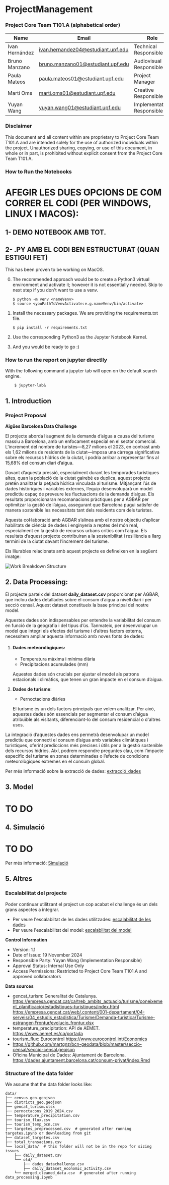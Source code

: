 # ProjectManagement

### Project Core Team T101.A (alphabetical order)

|Name | Email | Role |
| --- | --- | --- |
| Ivan Hernández | ivan.hernandez04@estudiant.upf.edu | Technical Responsible |
| Bruno Manzano | bruno.manzano01@estudiant.upf.edu | Audiovisual Responsible |
| Paula Mateos | paula.mateos01@estudiant.upf.edu | Project Manager |
| Martí Oms | marti.oms01@estudiant.upf.edu | Creative Responsible |
| Yuyan Wang | yuyan.wang01@estudiant.upf.edu | Implementation Responsible |

### Disclaimer

This document and all content within are proprietary to Project Core Team T101.A and are intended solely for the use of authorized individuals within the project. Unauthorized sharing, copying, or use of this document, in whole or in part, is prohibited without explicit consent from the Project Core Team T101.A.

### How to Run the Notebooks

# AFEGIR LES DUES OPCIONS DE COM CORRER EL CODI (PER WINDOWS, LINUX I MACOS): 
 ## 1- DEMO NOTEBOOK AMB TOT.
 ## 2- .PY AMB EL CODI BEN ESTRUCTURAT (QUAN ESTIGUI FET)

This has been proven to be working on MacOS.

0. The recommended approach would be to create a Python3 virtual environment and activate it; however it is not essentially needed. Skip to next step if you don't want to use a venv.

    ```
    $ python -m venv <nameVenv>
    $ source <youPathToVenvActivate:e.g.nameVenv/bin/activate>
    ```

1. Install the necessary packages. We are providing the requirements.txt file.

    ```
    $ pip install -r requirements.txt
    ```

2. Use the corresponding Python3 as the Jupyter Notebook Kernel.
3. And you would be ready to go :)

### How to run the report on jupyter directlly

With the following command a jupyter tab will open on the default search engine.

```
    $ jupyter-lab&
```


## 1. Introduction

### Project Proposal

**Aigües Barcelona Data Challenge**

El projecte aborda l’augment de la demanda d’aigua a causa del turisme massiu a Barcelona, amb un enfocament especial en el sector comercial. L’increment del nombre de turistes—8,27 milions el 2023, en contrast amb els 1,62 milions de residents de la ciutat—imposa una càrrega significativa sobre els recursos hídrics de la ciutat, i podria arribar a representar fins al 15,68% del consum diari d’aigua.

Davant d’aquesta pressió, especialment durant les temporades turístiques altes, quan la població de la ciutat gairebé es duplica, aquest projecte pretén analitzar la petjada hídrica vinculada al turisme. Mitjançant l’ús de dades històriques i variables externes, l’equip desenvoluparà un model predictiu capaç de preveure les fluctuacions de la demanda d’aigua. Els resultats proporcionaran recomanacions pràctiques per a AGBAR per optimitzar la gestió de l’aigua, assegurant que Barcelona pugui satisfer de manera sostenible les necessitats tant dels residents com dels turistes.

Aquesta col·laboració amb AGBAR s’alinea amb el nostre objectiu d’aplicar habilitats de ciència de dades i enginyeria a reptes del món real, especialment en la gestió de recursos urbans crítics com l’aigua. Els resultats d’aquest projecte contribuiran a la sostenibilitat i resiliència a llarg termini de la ciutat davant l’increment del turisme.

Els lliurables relacionats amb aquest projecte es defineixen en la següent imatge:

![Work Breakdown Structure](./data/WBS.png)

## 2. Data Processing:

El projecte parteix del dataset **daily_dataset.csv** proporcionat per AGBAR, que inclou dades detallades sobre el consum d’aigua a nivell diari i per secció censal. Aquest dataset constitueix la base principal del nostre model.

Aquestes dades són indispensables per entendre la variabilitat del consum en funció de la geografia i del tipus d’ús. Tanmateix, per desenvolupar un model que integri els efectes del turisme i d’altres factors externs, necessitem ampliar aquesta informació amb noves fonts de dades:  

1. #### Dades meteorològiques:  
   - Temperatura màxima i mínima diària
   - Precipitacions acumulades (mm)

   Aquestes dades són crucials per ajustar el model als patrons estacionals i climàtics, que tenen un gran impacte en el consum d’aigua.  

2. **Dades de turisme**:  
   - Pernoctacions diàries

   El turisme és un dels factors principals que volem analitzar. Per això, aquestes dades són essencials per segmentar el consum d’aigua atribuïble als visitants, diferenciant-lo del consum residencial o d'altres usos.  

La integració d’aquestes dades ens permetrà desenvolupar un model predictiu que connecti el consum d’aigua amb variables climàtiques i turístiques, oferint prediccions més precises i útils per a la gestió sostenible dels recursos hídrics. Així, podrem respondre preguntes clau, com l’impacte específic del turisme en zones determinades o l’efecte de condicions meteorològiques extremes en el consum global.   

Per més informació sobre la extracció de dades: [extracció_dades](/extracció_dades)

## 3. Model
  # TO DO


## 4. Simulació
 # TO DO
 Per més informació: [Simulació](/display)


## 5. Altres

### Escalabilitat del projecte
 Poder continuar utilitzant el project un cop acabat el challenge és un dels grans aspectes a integrar. 
 - Per veure l'escalabiltat de les dades utilitzades: [escalabilitat de les dades](/extracció_dades/README.md#2-Escalabilitat)
 - Per veure l'escalabilitat del model: [escalabilitat del model](/models/README.md)


**Control Information**
* Version: 1.1
* Date of Issue: 19 November 2024
* Responsible Party: Yuyan Wang (Implementation Responsible)
* Approval Status: Internal Use Only
* Access Permissions: Restricted to Project Core Team T101.A and approved collaborators

**Data sources**
 - gencat_turism: Generalitat de Catalunya.
   https://empresa.gencat.cat/ca/treb_ambits_actuacio/turisme/coneixement_planificacio/estadistiques-turistiques/index.html
   https://empresa.gencat.cat/web/.content/001-departament/04-serveis/04_estudis_estadistica/Turisme/Demanda-turistica/Turisme-estranger-Frontur/evolucio_frontur.xlsx
 - temperature_precipitation: API de AEMET.
   https://www.aemet.es/ca/portada
 - tourism_flux: Eurocontrol
   https://www.eurocontrol.int/Economics
 - https://github.com/martgnz/bcn-geodata/blob/master/seccio-censal/seccio-censal.geojson
 - Oficina Municipal de Dades: Ajuntament de Barcelona.
   https://dades.ajuntament.barcelona.cat/consum-privat/index.Rmd


### Structure of the data folder

We assume that the data folder looks like:

```
data/
├── census_geo.geojson
├── districts_geo.geojson
├── gencat_turism.xlsx
├── pernoctacons_2019_2024.csv
├── temperature_precipitation.csv
├── tourism_flux.csv
├── tourism_temp_bcn.csv
├── targetes_preprocessed.csv  # generated after running targetes.ipynb or downloading from git
├── dataset_targetes.csv
├── total_transacions.csv
└── local_data/  # this folder will not be in the repo for sizing issues
    ├── daily_dataset.csv
    └── old/
        ├── dades_datachallenge.csv
        ├── daily_dataset_economic_activity.csv
    └── merged_cleaned_data.csv  # generated after running data_processing.ipynb
```
